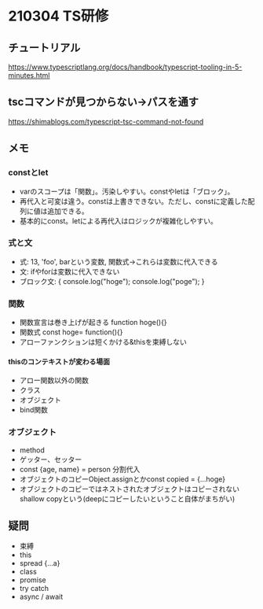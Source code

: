 # 210304 TS研修

## チュートリアル
https://www.typescriptlang.org/docs/handbook/typescript-tooling-in-5-minutes.html

## tscコマンドが見つからない→パスを通す
https://shimablogs.com/typescript-tsc-command-not-found

## メモ

### constとlet
- varのスコープは「関数」。汚染しやすい。constやletは「ブロック」。
- 再代入と可変は違う。constは上書きできない。ただし、constに定義した配列に値は追加できる。
- 基本的にconst。letによる再代入はロジックが複雑化しやすい。

### 式と文
- 式: 13, 'foo', barという変数, 関数式→これらは変数に代入できる
- 文: ifやforは変数に代入できない
- ブロック文:
{
    console.log("hoge");
    console.log("poge");
}

### 関数
- 関数宣言は巻き上げが起きる function hoge(){}
- 関数式 const hoge= function(){}
- アローファンクションは短くかける&thisを束縛しない
#### thisのコンテキストが変わる場面
- アロー関数以外の関数
- クラス
- オブジェクト
- bind関数

### オブジェクト
- method
- ゲッター、セッター
- const {age, name} = person 分割代入
- オブジェクトのコピーObject.assignとかconst copied = {...hoge}
- オブジェクトのコピーではネストされたオブジェクトはコピーされない shallow copyという(deepにコピーしたいということ自体がまちがい)

## 疑問
- 束縛
- this
- spread {...a}
- class
- promise
- try catch
- async / await


